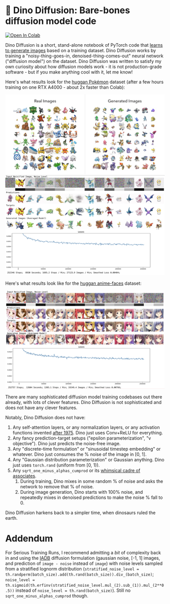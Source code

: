 # 🦖 Dino Diffusion: Bare-bones diffusion model code

<a target="_blank" href="https://colab.research.google.com/github/madebyollin/dino-diffusion/blob/main/Dino_Diffusion.ipynb">
  <img src="https://colab.research.google.com/assets/colab-badge.svg" alt="Open In Colab"/>
</a>

Dino Diffusion is a short, stand-alone notebook of PyTorch code that [learns to generate images](https://madebyoll.in/posts/dino_diffusion/) based on a training dataset. Dino Diffusion works by training a "noisy-thing-goes-in, denoised-thing-comes-out" neural network ("diffusion model") on the dataset. Dino Diffusion was written to satisfy my own curiosity about how diffusion models work - it is not production-grade software - but if you make anything cool with it, let me know!

Here's what results look for the [huggan Pokémon](https://huggingface.co/datasets/huggan/pokemon) dataset (after a few hours training on one RTX A4000 - about 2x faster than Colab):

![](distribution_comparison.png)![](training_screenshot.jpg)

Here's what results look like for the [huggan anime-faces](https://huggingface.co/datasets/huggan/anime-faces) dataset:

![](training_screenshot_2.jpg)

There are many sophisticated diffusion model training codebases out there already, with lots of clever features. Dino Diffusion is not sophisticated and does not have any clever features.

Notably, Dino Diffusion does not have:

1. Any self-attention layers, or any normalization layers, or any activation functions invented [after 1975](https://link.springer.com/article/10.1007/BF00342633). Dino just uses Conv+ReLU for everything.
3. Any fancy prediction-target setups ("epsilon parameterization", "v objective"). Dino just predicts the noise-free image.
4. Any "discrete-time formulation" or "sinusoidal timestep embedding" or whatever. Dino just consumes the % noise of the image in [0, 1].
5. Any "Gaussian distribution parameterization" or Gaussian anything. Dino just uses `torch.rand` (uniform from [0, 1)).
6. Any `sqrt_one_minus_alphas_cumprod` or its [whimsical cadre of associates](https://github.com/hojonathanho/diffusion/blob/master/diffusion_tf/diffusion_utils.py#L70).
   1. During training, Dino mixes in some random % of noise and asks the network to remove that % of noise. 
   2. During image generation, Dino starts with 100% noise, and repeatedly mixes in denoised predictions to make the noise % fall to 0.

Dino Diffusion harkens back to a simpler time, when dinosaurs ruled the earth.

# Addendum

For Serious Training Runs, I recommend admitting a _bit_ of complexity back in and using the [IADB](https://arxiv.org/pdf/2305.03486) diffusion formulation (gaussian noise, [-1, 1] images, and prediction of `image - noise` instead of `image`) with noise levels sampled from a stratified lognorm distribution (`stratified_noise_level = th.randperm(batch_size).add(th.rand(batch_size)).div_(batch_size)`; `noise_level = th.sigmoid(th.erfinv(stratified_noise_level.mul_(2).sub_(1)).mul_(2**0.5))` instead of `noise_level = th.rand(batch_size)`). Still no `sqrt_one_minus_alphas_cumprod` though.
